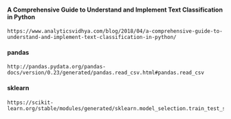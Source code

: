 #### A Comprehensive Guide to Understand and Implement Text Classification in Python
```
https://www.analyticsvidhya.com/blog/2018/04/a-comprehensive-guide-to-understand-and-implement-text-classification-in-python/
```

#### pandas
```
http://pandas.pydata.org/pandas-docs/version/0.23/generated/pandas.read_csv.html#pandas.read_csv
```

#### sklearn
```
https://scikit-learn.org/stable/modules/generated/sklearn.model_selection.train_test_split.html
```
